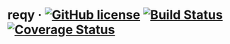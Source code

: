 # reqy &middot; [![GitHub license](https://img.shields.io/badge/license-Apache%202.0-blue.svg)](https://github.com/course-hero/reqy/blob/master/LICENSE) [![Build Status](https://travis-ci.org/course-hero/reqy.svg?branch=master)](https://travis-ci.org/course-hero/reqy) [![Coverage Status](https://coveralls.io/repos/github/course-hero/reqy/badge.svg?branch=master)](https://coveralls.io/github/course-hero/reqy?branch=master)
